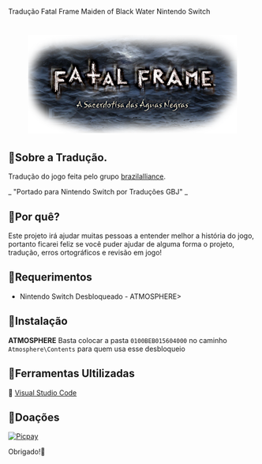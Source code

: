 
Tradução Fatal Frame Maiden of Black Water Nintendo Switch
<h1 align="center"><figure>
  <img src="R_logo.png">
</figure></h1>

## :small_blue_diamond:Sobre a Tradução.

Tradução do jogo feita pelo grupo [brazilalliance](https://brazilalliance.com.br).

_ "Portado para Nintendo Switch por Traduções GBJ" _

## :small_blue_diamond:Por quê?

Este projeto irá ajudar muitas pessoas a entender melhor a história do jogo, portanto ficarei feliz se você puder ajudar de alguma forma o projeto, tradução, erros ortográficos e revisão em jogo!

## :small_blue_diamond:Requerimentos

- Nintendo Switch Desbloqueado - ATMOSPHERE>

## :small_blue_diamond:Instalação


**ATMOSPHERE** Basta colocar a pasta ```0100BEB015604000``` no caminho ```Atmosphere\Contents``` para quem usa esse desbloqueio

## :small_blue_diamond:Ferramentas Ultilizadas

:link: [Visual Studio Code](https://code.visualstudio.com)

## :small_blue_diamond:Doações

[![Picpay](https://i.ibb.co/cYcsCnZ/hhhh.png)](https://picpay.me/gilsongbj)

Obrigado!:wave:
